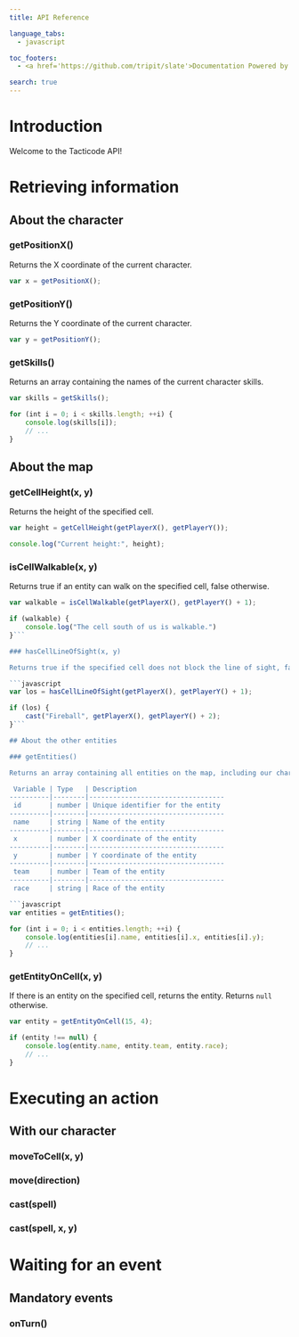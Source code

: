 ```yaml
---
title: API Reference

language_tabs:
  - javascript

toc_footers:
  - <a href='https://github.com/tripit/slate'>Documentation Powered by Slate</a>

search: true
---
```


# Introduction

Welcome to the Tacticode API!

# Retrieving information

## About the character

### getPositionX()

Returns the X coordinate of the current character.

```javascript
var x = getPositionX();
```

### getPositionY()

Returns the Y coordinate of the current character.

```javascript
var y = getPositionY();
```

### getSkills()

Returns an array containing the names of the current character skills.

```javascript
var skills = getSkills();

for (int i = 0; i < skills.length; ++i) {
	console.log(skills[i]);
	// ...
}
```

## About the map

### getCellHeight(x, y)

Returns the height of the specified cell.

```javascript
var height = getCellHeight(getPlayerX(), getPlayerY());

console.log("Current height:", height);
```

### isCellWalkable(x, y)

Returns true if an entity can walk on the specified cell, false otherwise.

```javascript
var walkable = isCellWalkable(getPlayerX(), getPlayerY() + 1);

if (walkable) {
	console.log("The cell south of us is walkable.")
}```

### hasCellLineOfSight(x, y)

Returns true if the specified cell does not block the line of sight, false otherwise.

```javascript
var los = hasCellLineOfSight(getPlayerX(), getPlayerY() + 1);

if (los) {
	cast("Fireball", getPlayerX(), getPlayerY() + 2);
}```

## About the other entities

### getEntities()

Returns an array containing all entities on the map, including our character.

 Variable | Type   | Description
----------|--------|----------------------------------
 id       | number | Unique identifier for the entity 
----------|--------|----------------------------------
 name     | string | Name of the entity
----------|--------|----------------------------------
 x        | number | X coordinate of the entity
----------|--------|----------------------------------
 y        | number | Y coordinate of the entity
----------|--------|----------------------------------
 team     | number | Team of the entity
----------|--------|----------------------------------
 race     | string | Race of the entity

```javascript
var entities = getEntities();

for (int i = 0; i < entities.length; ++i) {
	console.log(entities[i].name, entities[i].x, entities[i].y);
	// ...
}
```

### getEntityOnCell(x, y)

If there is an entity on the specified cell, returns the entity. Returns `null` otherwise.

```javascript
var entity = getEntityOnCell(15, 4);

if (entity !== null) {
	console.log(entity.name, entity.team, entity.race);
	// ...
}
```

# Executing an action

## With our character

### moveToCell(x, y)

### move(direction)

### cast(spell)

### cast(spell, x, y)

# Waiting for an event

## Mandatory events

### onTurn()
